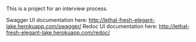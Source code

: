 This is a project for an interview process.

Swagger UI documentation here: http://lethal-fresh-elegant-lake.herokuapp.com/swagger/
Redoc UI documentation here: http://lethal-fresh-elegant-lake.herokuapp.com/redoc/
